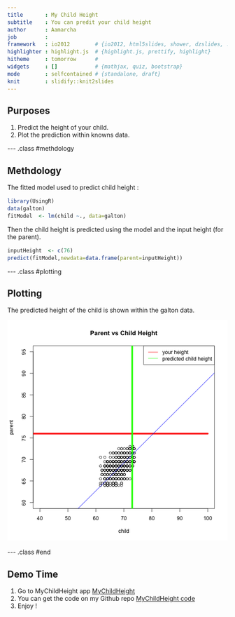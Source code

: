 ```yaml
---
title       : My Child Height
subtitle    : You can predit your child height
author      : Aamarcha
job         : 
framework   : io2012        # {io2012, html5slides, shower, dzslides, ...}
highlighter : highlight.js  # {highlight.js, prettify, highlight}
hitheme     : tomorrow      # 
widgets     : []            # {mathjax, quiz, bootstrap}
mode        : selfcontained # {standalone, draft}
knit        : slidify::knit2slides
---
```


## Purposes

1. Predict the height of your child.
2. Plot the prediction within knowns data.

--- .class #methdology 

## Methdology
The fitted model used to predict child height :


```r
library(UsingR)
data(galton)
fitModel  <- lm(child ~., data=galton)
```
Then the child height is predicted using the model and the input height (for the parent).


```r
inputHeight  <- c(76)
predict(fitModel,newdata=data.frame(parent=inputHeight))
```

--- .class #plotting
## Plotting
The predicted height of the child is shown within the galton data.

![plot of chunk plotting](assets/fig/plotting.png) 

--- .class #end
## Demo Time

1. Go to MyChildHeight app <a href="http://aamarcha.shinyapps.io/MyChildHeight/">MyChildHeight</a>
2. You can get the code on my Github repo <a href="https://github.com/aamarcha/mychildheight">MyChildHeight code</a>
3. Enjoy !
